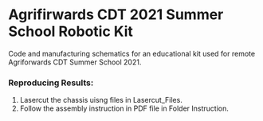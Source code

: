 # Agrifirwards CDT 2021 Summer School Robotic Kit















Code and manufacturing schematics for an educational kit used for remote Agriforwards CDT Summer School 2021.







### Reproducing Results:
1. Lasercut the chassis uisng files in Lasercut_Files.
2. Follow the assembly instruction in PDF file in Folder Instruction.

